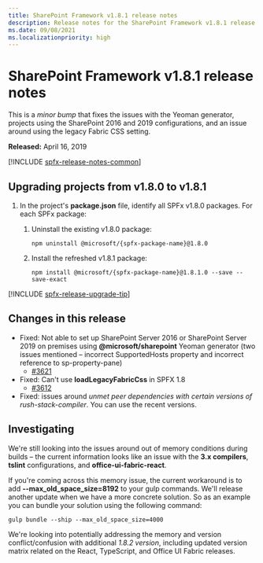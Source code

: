 ```yaml
---
title: SharePoint Framework v1.8.1 release notes
description: Release notes for the SharePoint Framework v1.8.1 release
ms.date: 09/08/2021
ms.localizationpriority: high
---
```

# SharePoint Framework v1.8.1 release notes

This is a _minor bump_ that fixes the issues with the Yeoman generator, projects using the SharePoint 2016 and 2019 configurations, and an issue around using the legacy Fabric CSS setting.

**Released:** April 16, 2019

[!INCLUDE [spfx-release-notes-common](../../includes/snippets/spfx-release-notes-common.md)]

## Upgrading projects from v1.8.0 to v1.8.1

1. In the project's **package.json** file, identify all SPFx v1.8.0 packages. For each SPFx package:
    1. Uninstall the existing v1.8.0 package:

        ```console
        npm uninstall @microsoft/{spfx-package-name}@1.8.0
        ```

    1. Install the refreshed v1.8.1 package:

        ```console
        npm install @microsoft/{spfx-package-name}@1.8.1.0 --save --save-exact
        ```

[!INCLUDE [spfx-release-upgrade-tip](../../includes/snippets/spfx-release-upgrade-tip.md)]

## Changes in this release

- Fixed: Not able to set up SharePoint Server 2016 or SharePoint Server 2019 on premises using **\@microsoft/sharepoint** Yeoman generator  (two issues mentioned – incorrect SupportedHosts property and incorrect reference to sp-property-pane)
  - [#3621](https://github.com/SharePoint/sp-dev-docs/issues/3621)
- Fixed: Can't use **loadLegacyFabricCss** in SPFX 1.8
  - [#3612](https://github.com/SharePoint/sp-dev-docs/issues/3612)
- Fixed: issues around *unmet peer dependencies with certain versions of rush-stack-compiler*. You can use the recent versions.

## Investigating

We're still looking into the issues around out of memory conditions during builds – the current information looks like an issue with the **3.x compilers**, **tslint** configurations, and **office-ui-fabric-react**.

If you're coming across this memory issue, the current workaround is to add **--max_old_space_size=8192** to your gulp commands. We'll release another update when we have a more concrete solution. So as an example you can bundle your solution using the following command:

```console
gulp bundle --ship --max_old_space_size=4000
```

We're looking into potentially addressing the memory and version conflict/confusion with additional *1.8.2 version*, including updated version matrix related on the React, TypeScript, and Office UI Fabric releases.
